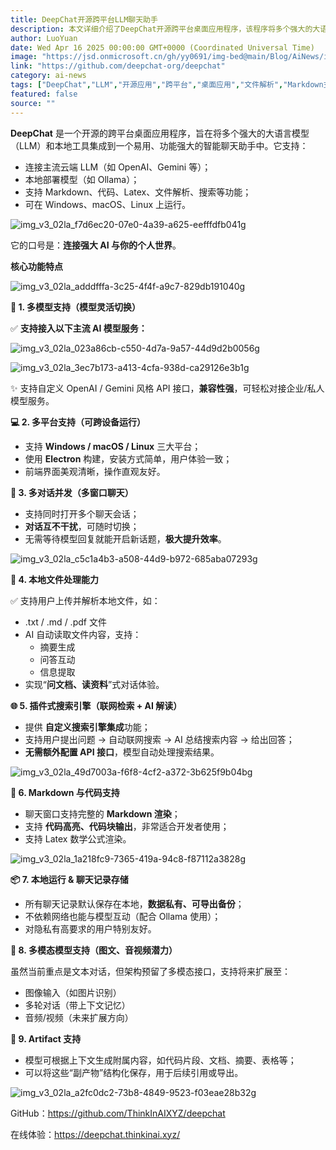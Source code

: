 ```yaml
---
title: DeepChat开源跨平台LLM聊天助手
description: 本文详细介绍了DeepChat开源跨平台桌面应用程序，该程序将多个强大的大语言模型(LLM)和本地工具集成到一个易用、功能强大的智能聊天助手中，支持多模型切换、本地文件处理、插件式搜索引擎等功能。
author: LuoYuan
date: Wed Apr 16 2025 00:00:00 GMT+0000 (Coordinated Universal Time)
image: "https://jsd.onmicrosoft.cn/gh/yy0691/img-bed@main/Blog/AiNews/img_v3_02la_f7d6ec20-07e0-4a39-a625-eefffdfb041g.png"
link: "https://github.com/deepchat-org/deepchat"
category: ai-news
tags: ["DeepChat","LLM","开源应用","跨平台","桌面应用","文件解析","Markdown支持","本地部署","聊天助手","AI工具"]
featured: false
source: ""
---
```


**DeepChat** 是一个开源的跨平台桌面应用程序，旨在将多个强大的大语言模型（LLM）和本地工具集成到一个易用、功能强大的智能聊天助手中。它支持：

- 连接主流云端 LLM（如 OpenAI、Gemini 等）；
- 本地部署模型（如 Ollama）；
- 支持 Markdown、代码、Latex、文件解析、搜索等功能；
- 可在 Windows、macOS、Linux 上运行。

![img_v3_02la_f7d6ec20-07e0-4a39-a625-eefffdfb041g](https://jsd.onmicrosoft.cn/gh/yy0691/img-bed@main/Blog/AiNews/img_v3_02la_f7d6ec20-07e0-4a39-a625-eefffdfb041g.png)



它的口号是：**连接强大 AI 与你的个人世界**。

**核心功能特点**

![img_v3_02la_adddfffa-3c25-4f4f-a9c7-829db191040g](https://jsd.onmicrosoft.cn/gh/yy0691/img-bed@main/Blog/AiNews/img_v3_02la_adddfffa-3c25-4f4f-a9c7-829db191040g.jpg)

**🔑 1. 多模型支持（模型灵活切换）**

✅ **支持接入以下主流 AI 模型服务：**

![img_v3_02la_023a86cb-c550-4d7a-9a57-44d9d2b0056g](https://jsd.onmicrosoft.cn/gh/yy0691/img-bed@main/Blog/AiNews/img_v3_02la_023a86cb-c550-4d7a-9a57-44d9d2b0056g.jpg)

![img_v3_02la_3ec7b173-a413-4cfa-938d-ca29126e3b1g](https://jsd.onmicrosoft.cn/gh/yy0691/img-bed@main/Blog/AiNews/img_v3_02la_3ec7b173-a413-4cfa-938d-ca29126e3b1g.jpg)

✨ 支持自定义 OpenAI / Gemini 风格 API 接口，**兼容性强**，可轻松对接企业/私人模型服务。

**💻 2. 多平台支持（可跨设备运行）**

- 支持 **Windows / macOS / Linux** 三大平台；
- 使用 **Electron** 构建，安装方式简单，用户体验一致；
- 前端界面美观清晰，操作直观友好。



**🧵 3. 多对话并发（多窗口聊天）**

- 支持同时打开多个聊天会话；
- **对话互不干扰**，可随时切换；
- 无需等待模型回复就能开启新话题，**极大提升效率**。

![img_v3_02la_c5c1a4b3-a508-44d9-b972-685aba07293g](https://jsd.onmicrosoft.cn/gh/yy0691/img-bed@main/Blog/AiNews/img_v3_02la_c5c1a4b3-a508-44d9-b972-685aba07293g.png)



**📄 4. 本地文件处理能力**

✅ 支持用户上传并解析本地文件，如：

- .txt / .md / .pdf 文件
- AI 自动读取文件内容，支持：
  - 摘要生成
  - 问答互动
  - 信息提取
- 实现“**问文档、读资料**”式对话体验。



**🌐 5. 插件式搜索引擎（联网检索 + AI 解读）**

- 提供 **自定义搜索引擎集成**功能；
- 支持用户提出问题 → 自动联网搜索 → AI 总结搜索内容 → 给出回答；
- **无需额外配置 API 接口**，模型自动处理搜索结果。

![img_v3_02la_49d7003a-f6f8-4cf2-a372-3b625f9b04bg](https://jsd.onmicrosoft.cn/gh/yy0691/img-bed@main/Blog/AiNews/img_v3_02la_49d7003a-f6f8-4cf2-a372-3b625f9b04bg.png)



**🧩 6. Markdown 与代码支持**

- 聊天窗口支持完整的 **Markdown 渲染**；
- 支持 **代码高亮、代码块输出**，非常适合开发者使用；
- 支持 Latex 数学公式渲染。

![img_v3_02la_1a218fc9-7365-419a-94c8-f87112a3828g](https://jsd.onmicrosoft.cn/gh/yy0691/img-bed@main/Blog/AiNews/img_v3_02la_1a218fc9-7365-419a-94c8-f87112a3828g.png)



**📦 7. 本地运行 & 聊天记录存储**

- 所有聊天记录默认保存在本地，**数据私有、可导出备份**；
- 不依赖网络也能与模型互动（配合 Ollama 使用）；
- 对隐私有高要求的用户特别友好。



**🔎 8. 多模态模型支持（图文、音视频潜力）**

虽然当前重点是文本对话，但架构预留了多模态接口，支持将来扩展至：

- 图像输入（如图片识别）
- 多轮对话（带上下文记忆）
- 音频/视频（未来扩展方向）



**🧠 9. Artifact 支持**

- 模型可根据上下文生成附属内容，如代码片段、文档、摘要、表格等；
- 可以将这些“副产物”结构化保存，用于后续引用或导出。

![img_v3_02la_a2fc0dc2-73b8-4849-9523-f03eae28b32g](https://jsd.onmicrosoft.cn/gh/yy0691/img-bed@main/Blog/AiNews/img_v3_02la_a2fc0dc2-73b8-4849-9523-f03eae28b32g.jpg)





GitHub：https://github.com/ThinkInAIXYZ/deepchat

在线体验：https://deepchat.thinkinai.xyz/